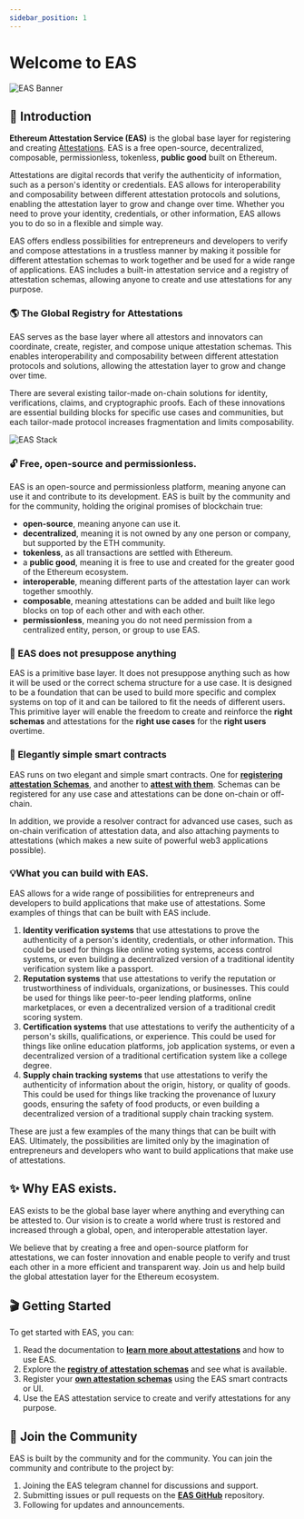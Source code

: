 ```yaml
---
sidebar_position: 1
---
```

# Welcome to EAS 
![EAS Banner](/img/eas-twitter-banner-v2.png)

## 👋 Introduction
**Ethereum Attestation Service (EAS)** is the global base layer for registering and creating [Attestations](/docs/learn/attestations). EAS is a free open-source, decentralized, composable, permissionless, tokenless, **public good** built on Ethereum. 

Attestations are digital records that verify the authenticity of information, such as a person's identity or credentials. EAS allows for interoperability and composability between different attestation protocols and solutions, enabling the attestation layer to grow and change over time. Whether you need to prove your identity, credentials, or other information, EAS allows you to do so in a flexible and simple way. 

EAS offers endless possibilities for entrepreneurs and developers to verify and compose attestations in a trustless manner by making it possible for different attestation schemas to work together and be used for a wide range of applications. EAS includes a built-in attestation service and a registry of attestation schemas, allowing anyone to create and use attestations for any purpose. 

### 🌎 The Global Registry for Attestations
EAS serves as the base layer where all attestors and innovators can coordinate, create, register, and compose unique attestation schemas. This enables interoperability and composability between different attestation protocols and solutions, allowing the attestation layer to grow and change over time.

There are several existing tailor-made on-chain solutions for identity, verifications, claims, and cryptographic proofs. Each of these innovations are essential building blocks for specific use cases and communities, but each tailor-made protocol increases fragmentation and limits composability. 

![EAS Stack](/img/eas-stack-v3.png)


### 🔓 Free, open-source and permissionless.
EAS is an open-source and permissionless platform, meaning anyone can use it and contribute to its development. EAS is built by the community and for the community, holding the original promises of blockchain true:

- **open-source**, meaning anyone can use it.
- **decentralized**, meaning it is not owned by any one person or company, but supported by the ETH community.
- **tokenless**, as all transactions are settled with Ethereum.
- a **public good**, meaning it is free to use and created for the greater good of the Ethereum ecosystem.
- **interoperable**, meaning different parts of the attestation layer can work together smoothly.
- **composable**, meaning attestations can be added and built like lego blocks on top of each other and with each other.
- **permissionless**, meaning you do not need permission from a centralized entity, person, or group to use EAS. 

### 🧱 EAS does not presuppose anything
EAS is a primitive base layer. It does not presuppose anything such as how it will be used or the correct schema structure for a use case. It is designed to be a foundation that can be used to build more specific and complex systems on top of it and can be tailored to fit the needs of different users. This primitive layer will enable the freedom to create and reinforce the **right schemas** and attestations for the **right use cases** for the **right users** overtime. 

### 🚄 Elegantly simple smart contracts
EAS runs on two elegant and simple smart contracts. One for [**registering attestation Schemas**](docs/technical--docs/contracts), and another to [**attest with them**](docs/technical--docs/contracts). Schemas can be registered for any use case and attestations can be done on-chain or off-chain.

In addition, we provide a resolver contract for advanced use cases, such as on-chain verification of attestation data, and also attaching payments to attestations (which makes a new suite of powerful web3 applications possible).

### 💡What you can build with EAS.
EAS allows for a wide range of possibilities for entrepreneurs and developers to build applications that make use of attestations. Some examples of things that can be built with EAS include. 

1. **Identity verification systems** that use attestations to prove the authenticity of a person's identity, credentials, or other information. This could be used for things like online voting systems, access control systems, or even building a decentralized version of a traditional identity verification system like a passport.
2. **Reputation systems** that use attestations to verify the reputation or trustworthiness of individuals, organizations, or businesses. This could be used for things like peer-to-peer lending platforms, online marketplaces, or even a decentralized version of a traditional credit scoring system.
3. **Certification systems** that use attestations to verify the authenticity of a person's skills, qualifications, or experience. This could be used for things like online education platforms, job application systems, or even a decentralized version of a traditional certification system like a college degree.
4. **Supply chain tracking systems** that use attestations to verify the authenticity of information about the origin, history, or quality of goods. This could be used for things like tracking the provenance of luxury goods, ensuring the safety of food products, or even building a decentralized version of a traditional supply chain tracking system.

These are just a few examples of the many things that can be built with EAS. Ultimately, the possibilities are limited only by the imagination of entrepreneurs and developers who want to build applications that make use of attestations.

## ✨ Why EAS exists.
EAS exists to be the global base layer where anything and everything can be attested to. Our vision is to create a world where trust is restored and increased through a global, open, and interoperable attestation layer.

We believe that by creating a free and open-source platform for attestations, we can foster innovation and enable people to verify and trust each other in a more efficient and transparent way. Join us and help build the global attestation layer for the Ethereum ecosystem.

## 🎬 Getting Started
To get started with EAS, you can:

1. Read the documentation to [**learn more about attestations**](https://twitter.com/eas_eth) and how to use EAS.
2. Explore the [**registry of attestation schemas**](https://twitter.com/eas_eth) and see what is available.
3. Register your [**own attestation schemas**](https://twitter.com/eas_eth) using the EAS smart contracts or UI.
4. Use the EAS attestation service to create and verify attestations for any purpose.

## 🤗 Join the Community
EAS is built by the community and for the community. You can join the community and contribute to the project by:

1. Joining the EAS telegram channel for discussions and support.
2. Submitting issues or pull requests on the [**EAS GitHub**](https://twitter.com/eas_eth) repository.
3. Following for updates and announcements.
